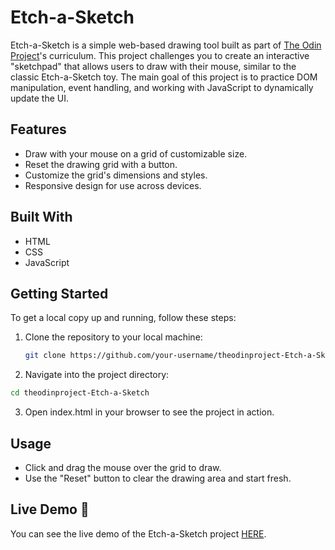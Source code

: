 # Etch-a-Sketch

Etch-a-Sketch is a simple web-based drawing tool built as part of [The Odin Project](https://www.theodinproject.com/)'s curriculum. This project challenges you to create an interactive "sketchpad" that allows users to draw with their mouse, similar to the classic Etch-a-Sketch toy. The main goal of this project is to practice DOM manipulation, event handling, and working with JavaScript to dynamically update the UI.

## Features

- Draw with your mouse on a grid of customizable size.
- Reset the drawing grid with a button.
- Customize the grid's dimensions and styles.
- Responsive design for use across devices.

## Built With

- HTML
- CSS
- JavaScript

## Getting Started

To get a local copy up and running, follow these steps:

1. Clone the repository to your local machine:
   ```bash
   git clone https://github.com/your-username/theodinproject-Etch-a-Sketch.git
   ```
2. Navigate into the project directory:
  ```bash
  cd theodinproject-Etch-a-Sketch
  ```
3. Open index.html in your browser to see the project in action.

## Usage

- Click and drag the mouse over the grid to draw.
- Use the "Reset" button to clear the drawing area and start fresh.

## Live Demo 🚀

You can see the live demo of the Etch-a-Sketch project [HERE](https://rhuanlucasdev.github.io/theodinproject-Etch-a-Sketch/).

